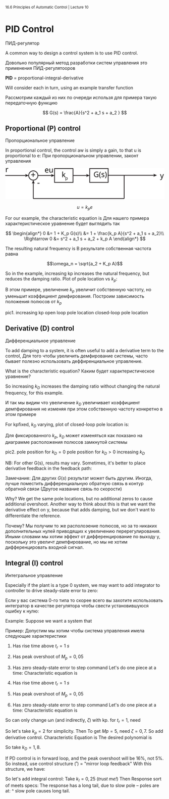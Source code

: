 <sup>16.6 Principles of Automatic Control | Lecture 10</sup>

# PID Control

ПИД-регулятор


A common way to design a control system is to use PID control.

Довольно популярный метод разработки систем управления это применения ПИД-регулятооров

__PID__ = proportional-integral-derivative

Will consider each in turn, using an example transfer function

Рассмотрим каждый из них по очереди использя для примера такую передаточную функцию

$$
G(s) = \frac{A}{s^2 + a_1 s + a_2 }
$$

## Proportional (P\) control

Пропорциональное управление

In proportional control, the control aw is simply a gain, to that u is proportional to e:
При пропорциональном управлении, законт управления

![fig_id](images/10/loopP.svg "Title Text")


$$u = k_p e$$

For our example, the characteristic equation is
Для нашего примера характеристическое уравнение будет выглядить так

$$
\begin{align*}
0 &= 1 + K_p G(s)\\
 &=  1 + \frac{k_p A}{s^2 + a_1 s + a_2}\\
\Rightarrow 0 &= s^2 + a_1 s + a_2 + k_p A
\end{align*}
$$

The resulting natural frequency is
В результате собственная частота равна

$$\omega_n = \sqrt{a_2 + K_p A}$$

So in the example, increasing kp increases the natural frequency, but reduces the damping ratio. Plot of pole location vs $k_p$:

В этом примере, увеличение $k_p$ увеличит собственную частоту, но уменьшит коэффициент демфирования. Построим зависимость положения полюсов от $k_p$

pic1. increasing kp open loop pole location closed-loop pole location

## Derivative (D) control
Дифференциальное управление

To add damping to a system, it is often useful to add a derivative term to the control,
Для того чтобы увеличить демфирование системы, часто бывает полезно использовать деффиренциальное управление.

What is the characteristic equation?
Каким будет характеристическое уравнение?

So increasing $k_D$ increases the damping ratio without changing the natural frequency, for this example.

И так мы видим что увеличение $k_D$ увеличивает коэффициент демпфирования не изменяя при этом собственную частоту конкретно в этом примере

For kpﬁxed, $k_D$ varying, plot of closed-loop pole location is:

Для фиксированного $k_p$, $k_D$ может изменяться как показано на диаграмме расположения полюсов замкнутой системы

pic2\. pole position for $k_D = 0$ pole position for $k_D > 0$ increasing $k_D$

NB: For other G(s), results may vary. Sometimes, it's better to place derivative feedback in the feedback path:

Замечание: Для других $G(s)$ результат может быть другим. Иногда, лучше поместить дифференциальную обратную связь в контур обратной связи (Другое название связь по скорости)


Why? We get the same pole locations, but no additional zeros to cause additional overshoot. Another way to think about this is that we want the derivative eﬀect on y, because that adds damping, but we don't want to diﬀerentiate the reference.

Почему? Мы получим то же располоэение полюсов, но за то никаких дополнительных нулей приводящих к увеличению перерегулирования. Иными словами мы хотим эффект от дифференцирование по выходу y, поскольку это увеличт демпфирование, но мы не хотим дифференцировать входной сигнал.

## Integral (I) control
Интегральное управление

Especially if the plant is a type 0 system, we may want to add integrator to controller to drive steady-state error to zero:

Если у вас система 0-го типа то скорее всего вы захотите использовать интегратор в качестве регулятора чтобы свести установившуюся ошибку к нулю:

Example: Suppose we want a system that

Пример: Допустим мы хотим чтобы система управления имела следующие характеристики

1.  Has rise time above $t_r = 1\:s$
2.  Has peak overshoot of $M_p = 0,05$
3.  Has zero steady-state error to step command Let's do one piece at a time: Characteristic equation is

1.  Has rise time above $t_r = 1\:s$
2.  Has peak overshoot of $M_p = 0,05$
3.  Has zero steady-state error to step command Let's do one piece at a time: Characteristic equation is

So can only change ωn (and indirectly, $ζ$) with kp. for $t_r = 1$, need

So let's take $k_p = 2$ for simplicity. Then To get $Mp = 5%$, need $ζ = 0,7$. So add derivative control. Characteristic Equation is The desired polynomial is

So take $k_D = 1,8$.

If PD control is in forward loop, and the peak overshoot will be 16%, not 5%. So instead, use control structure (˚) = "mirror loop feedback" With this structure, we have:

So let's add integral control: Take $k_I = 0,25$ (_trust me!_) Then Response sort of meets specs: The response has a long tail, due to slow pole – poles are at: ^ slow pole causes long tail.
